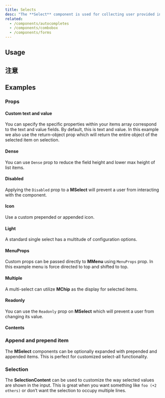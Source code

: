 ```yaml
---
title: Selects
desc: "The **Select** component is used for collecting user provided information from a list of options."
related:
  - /components/autocompletes
  - /components/combobox
  - /components/forms
---
```


## Usage

<selects-usage></selects-usage>

## 注意

<app-alert type="info" content="The default setting of browser auto completion is off, which may be changed or ignored by different browsers. **[MDN](https://developer.mozilla.org/en-US/docs/Web/Security/Securing_your_site/Turning_off_form_autocompletion)**"></app-alert>

<app-alert type="warning" content="The `Auto` attribute of `MenuProps` only supports the default input style."></app-alert>

<app-alert type="error" content="When using an object as the attribute of `Items`, you must use `ItemText` and `ItemValue` to associate with the incoming object. These values are `Text` and `Value` by default and can be changed."></app-alert>

## Examples

### Props

#### Custom text and value

You can specify the specific properties within your items array correspond to the text and value fields. 
By default, this is text and value. In this example we also use the return-object prop which will return the entire object of the selected item on selection.

<masa-example file="Examples.components.selects.CustomTextAndValue"></masa-example>

#### Dense

You can use `Dense` prop to reduce the field height and lower max height of list items.

<masa-example file="Examples.components.selects.Dense"></masa-example>

#### Disabled

Applying the `Disabled` prop to a **MSelect** will prevent a user from interacting with the component.

<masa-example file="Examples.components.selects.Disabled"></masa-example>

#### Icon

Use a custom prepended or appended icon.

<masa-example file="Examples.components.selects.Icon"></masa-example>

#### Light

A standard single select has a multitude of configuration options.

<masa-example file="Examples.components.selects.Light"></masa-example>

#### MenuProps

Custom props can be passed directly to **MMenu** using `MenuProps` prop. In this example menu is force directed to top and shifted to top.

<masa-example file="Examples.components.selects.MenuProps"></masa-example>

#### Multiple

A multi-select can utilize **MChip** as the display for selected items.

<masa-example file="Examples.components.selects.Multiple"></masa-example>

#### Readonly

You can use the `Readonly` prop on **MSelect** which will prevent a user from changing its value.

<masa-example file="Examples.components.selects.Readonly"></masa-example>

#### Contents

### Append and prepend item

The **MSelect** components can be optionally expanded with prepended and appended items. This is perfect for customized select-all functionality.

<masa-example file="Examples.components.selects.AppendAndPrependItem"></masa-example>

### Selection

The **SelectionContent** can be used to customize the way selected values are shown in the input. This is great when you want something like `foo (+2 others)` or don’t want the selection to occupy multiple lines.

<masa-example file="Examples.components.selects.Selection"></masa-example>
